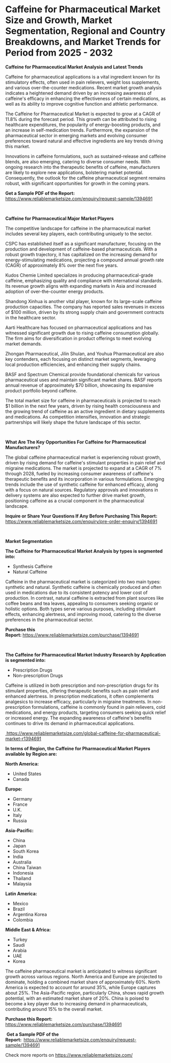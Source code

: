 <p><h1>Caffeine for Pharmaceutical Market Size and Growth, Market Segmentation, Regional and Country Breakdowns, and Market Trends for Period from 2025 -  2032</h1></p><p><strong>Caffeine for Pharmaceutical Market Analysis and Latest Trends</strong></p>
<p><p>Caffeine for pharmaceutical applications is a vital ingredient known for its stimulatory effects, often used in pain relievers, weight loss supplements, and various over-the-counter medications. Recent market growth analysis indicates a heightened demand driven by an increasing awareness of caffeine's efficacy in enhancing the effectiveness of certain medications, as well as its ability to improve cognitive function and athletic performance. </p><p>The Caffeine for Pharmaceutical Market is expected to grow at a CAGR of 11.8% during the forecast period. This growth can be attributed to rising healthcare expenditures, the popularity of energy-boosting products, and an increase in self-medication trends. Furthermore, the expansion of the pharmaceutical sector in emerging markets and evolving consumer preferences toward natural and effective ingredients are key trends driving this market. </p><p>Innovations in caffeine formulations, such as sustained-release and caffeine blends, are also emerging, catering to diverse consumer needs. With ongoing research into the therapeutic benefits of caffeine, manufacturers are likely to explore new applications, bolstering market potential. Consequently, the outlook for the caffeine pharmaceutical segment remains robust, with significant opportunities for growth in the coming years.</p></p>
<p><strong>Get a Sample PDF of the Report:&nbsp;</strong> <a href="https://www.reliablemarketsize.com/enquiry/request-sample/1394691?utm_campaign=2952&utm_medium=2&utm_source=Github&utm_content=ia&utm_term=22032025&utm_id=caffeine-for-pharmaceutical">https://www.reliablemarketsize.com/enquiry/request-sample/1394691</a></p>
<p>&nbsp;</p>
<p><strong>Caffeine for Pharmaceutical Major Market Players</strong></p>
<p><p>The competitive landscape for caffeine in the pharmaceutical market includes several key players, each contributing uniquely to the sector. </p><p>CSPC has established itself as a significant manufacturer, focusing on the production and development of caffeine-based pharmaceuticals. With a robust growth trajectory, it has capitalized on the increasing demand for energy-stimulating medications, projecting a compound annual growth rate (CAGR) of approximately 8% over the next five years.</p><p>Kudos Chemie Limited specializes in producing pharmaceutical-grade caffeine, emphasizing quality and compliance with international standards. Its revenue growth aligns with expanding markets in Asia and increased adoption of over-the-counter energy products.</p><p>Shandong Xinhua is another vital player, known for its large-scale caffeine production capacities. The company has reported sales revenues in excess of $100 million, driven by its strong supply chain and government contracts in the healthcare sector.</p><p>Aarti Healthcare has focused on pharmaceutical applications and has witnessed significant growth due to rising caffeine consumption globally. The firm aims for diversification in product offerings to meet evolving market demands.</p><p>Zhongan Pharmaceutical, Jilin Shulan, and Youhua Pharmaceutical are also key contenders, each focusing on distinct market segments, leveraging local production efficiencies, and enhancing their supply chains.</p><p>BASF and Spectrum Chemical provide foundational chemicals for various pharmaceutical uses and maintain significant market shares. BASF reports annual revenue of approximately $70 billion, showcasing its expansive product portfolio beyond caffeine.</p><p>The total market size for caffeine in pharmaceuticals is projected to reach $1 billion in the next few years, driven by rising health consciousness and the growing trend of caffeine as an active ingredient in dietary supplements and medications. As competition intensifies, innovation and strategic partnerships will likely shape the future landscape of this sector.</p></p>
<p>&nbsp;</p>
<p><strong>What Are The Key Opportunities For Caffeine for Pharmaceutical Manufacturers?</strong></p>
<p><p>The global caffeine pharmaceutical market is experiencing robust growth, driven by rising demand for caffeine's stimulant properties in pain relief and migraine medications. The market is projected to expand at a CAGR of 7% through 2028, fueled by increasing consumer awareness of caffeine's therapeutic benefits and its incorporation in various formulations. Emerging trends include the use of synthetic caffeine for enhanced efficacy, along with a focus on natural sources. Regulatory approvals and innovations in delivery systems are also expected to further drive market growth, positioning caffeine as a crucial component in the pharmaceutical landscape.</p></p>
<p><strong>Inquire or Share Your Questions If Any Before Purchasing This Report:</strong> <a href="https://www.reliablemarketsize.com/enquiry/pre-order-enquiry/1394691?utm_campaign=2952&utm_medium=2&utm_source=Github&utm_content=ia&utm_term=22032025&utm_id=caffeine-for-pharmaceutical">https://www.reliablemarketsize.com/enquiry/pre-order-enquiry/1394691</a></p>
<p>&nbsp;</p>
<p><strong>Market Segmentation</strong></p>
<p><strong>The Caffeine for Pharmaceutical Market Analysis by types is segmented into:</strong></p>
<p><ul><li>Synthesis Caffeine</li><li>Natural Caffeine</li></ul></p>
<p><p>Caffeine in the pharmaceutical market is categorized into two main types: synthetic and natural. Synthetic caffeine is chemically produced and often used in medications due to its consistent potency and lower cost of production. In contrast, natural caffeine is extracted from plant sources like coffee beans and tea leaves, appealing to consumers seeking organic or holistic options. Both types serve various purposes, including stimulant effects, enhancing alertness, and improving mood, catering to the diverse preferences in the pharmaceutical sector.</p></p>
<p><strong>Purchase this Report:&nbsp;</strong><a href="https://www.reliablemarketsize.com/purchase/1394691?utm_campaign=2952&utm_medium=2&utm_source=Github&utm_content=ia&utm_term=22032025&utm_id=caffeine-for-pharmaceutical">https://www.reliablemarketsize.com/purchase/1394691</a></p>
<p>&nbsp;</p>
<p><strong>The Caffeine for Pharmaceutical Market Industry Research by Application is segmented into:</strong></p>
<p><ul><li>Prescription Drugs</li><li>Non-prescription Drugs</li></ul></p>
<p><p>Caffeine is utilized in both prescription and non-prescription drugs for its stimulant properties, offering therapeutic benefits such as pain relief and enhanced alertness. In prescription medications, it often complements analgesics to increase efficacy, particularly in migraine treatments. In non-prescription formulations, caffeine is commonly found in pain relievers, cold medications, and energy products, targeting consumers seeking quick relief or increased energy. The expanding awareness of caffeine's benefits continues to drive its demand in pharmaceutical applications.</p></p>
<p><a href="https://www.reliablemarketsize.com/global-caffeine-for-pharmaceutical-market-r1394691?utm_campaign=2952&utm_medium=2&utm_source=Github&utm_content=ia&utm_term=22032025&utm_id=caffeine-for-pharmaceutical">&nbsp;https://www.reliablemarketsize.com/global-caffeine-for-pharmaceutical-market-r1394691</a></p>
<p><strong>In terms of Region, the Caffeine for Pharmaceutical Market Players available by Region are:</strong></p>
<p>
    <p> <strong> North America: </strong>
        <ul>
            <li>United States</li>
            <li>Canada</li>
        </ul>
        </p> 
    <p> <strong> Europe: </strong>
        <ul>
            <li>Germany</li>
            <li>France</li>
            <li>U.K.</li>
            <li>Italy</li>
            <li>Russia</li>
        </ul>
        </p> 
    <p> <strong> Asia-Pacific: </strong>
        <ul>
            <li>China</li>
            <li>Japan</li>
            <li>South Korea</li>
            <li>India</li>
            <li>Australia</li>
            <li>China Taiwan</li>
            <li>Indonesia</li>
            <li>Thailand</li>
            <li>Malaysia</li>
        </ul>
        </p> 
    <p> <strong> Latin America: </strong>
        <ul>
            <li>Mexico</li>
            <li>Brazil</li>
            <li>Argentina Korea</li>
            <li>Colombia</li>
        </ul>
        </p> 
    <p> <strong> Middle East & Africa: </strong>
        <ul>
            <li>Turkey</li>
            <li>Saudi</li>
            <li>Arabia</li>
            <li>UAE</li>
            <li>Korea</li>
        </ul>
    </p>
    </p>
<p><p>The caffeine pharmaceutical market is anticipated to witness significant growth across various regions. North America and Europe are projected to dominate, holding a combined market share of approximately 60%. North America is expected to account for around 35%, while Europe captures about 25%. The Asia-Pacific region, particularly China, shows rapid growth potential, with an estimated market share of 20%. China is poised to become a key player due to increasing demand in pharmaceuticals, contributing around 15% to the overall market.</p></p>
<p><strong>Purchase this Report: </strong><a href="https://www.reliablemarketsize.com/purchase/1394691?utm_campaign=2952&utm_medium=2&utm_source=Github&utm_content=ia&utm_term=22032025&utm_id=caffeine-for-pharmaceutical">https://www.reliablemarketsize.com/purchase/1394691</a></p>
<p>&nbsp;<strong>Get a Sample PDF of the Report:&nbsp;&nbsp;</strong><a href="https://www.reliablemarketsize.com/enquiry/request-sample/1394691?utm_campaign=2952&utm_medium=2&utm_source=Github&utm_content=ia&utm_term=22032025&utm_id=caffeine-for-pharmaceutical">https://www.reliablemarketsize.com/enquiry/request-sample/1394691</a></p>
<p><strong></strong></p>
<p>Check more reports on <a href="https://www.reliablemarketsize.com/?utm_campaign=2952&utm_medium=2&utm_source=Github&utm_content=ia&utm_term=22032025&utm_id=caffeine-for-pharmaceutical">https://www.reliablemarketsize.com/</a></p>